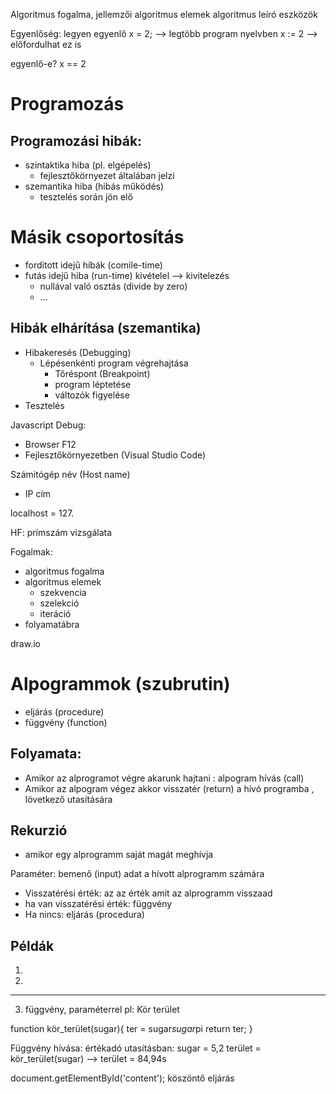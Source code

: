Algoritmus fogalma, jellemzői
algoritmus elemek
algoritmus leíró eszközök

Egyenlőség:
legyen egyenlő
x = 2; --> legtöbb program nyelvben
x := 2 --> előfordulhat ez is

egyenlő-e?
x == 2

# Programozás

## Programozási hibák:
- szintaktika hiba (pl. elgépelés)
    - fejlesztőkörnyezet általában jelzi
- szemantika hiba (hibás működés)
    - tesztelés során jön elő

# Másik csoportosítás
- forditott idejű híbák (comile-time)
- futás idejű hiba (run-time) kivételel --> kivitelezés
    - nullával való osztás (divide by zero)
    - ...
## Hibák elhárítása (szemantika)
- Hibakeresés (Debugging)
    - Lépésenkénti program végrehajtása
        - Tőréspont (Breakpoint)
        - program léptetése
        - változók figyelése
- Tesztelés  

Javascript Debug:
- Browser F12
- Fejlesztőkörnyezetben (Visual Studio Code)

Számitógép név (Host name)
- IP cím

localhost = 127. 

HF: 
prímszám vizsgálata

Fogalmak:
- algoritmus fogalma
- algoritmus elemek
    - szekvencia
    - szelekció
    - iteráció
- folyamatábra

draw.io

 # Alpogrammok (szubrutin)
 - eljárás (procedure)
 - függvény (function)

## Folyamata: 
- Amikor az alprogramot végre akarunk hajtani : alpogram hívás (call)
- Amikor az alpogram végez akkor visszatér (return) a hívó programba , lövetkező utasítására

## Rekurzió
- amikor egy alprogramm saját magát meghívja 

Paraméter: bemenő (input) adat a hívott alprogramm számára

- Visszatérési érték: az az érték amit az alprogramm visszaad
- ha van visszatérési érték: függvény
- Ha nincs: eljárás (procedura)


## Példák
1.
2. 

--------------------------------------------------------------
3. függvény, paraméterrel
pl: Kör terület

function kör_terület(sugar){
    ter = sugar*sugar*pi
    return ter;
}

Függvény hívása: értékadó utasításban:
sugar = 5,2
terület = kör_terület(sugar) --> terület = 84,94s

document.getElementById('content');
köszöntő eljárás